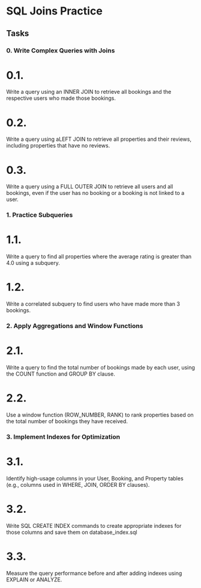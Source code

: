 # SQL Joins Practice



## Tasks

### 0. Write Complex Queries with Joins

# 0.1. 
Write a query using an INNER JOIN to retrieve all bookings and the respective users who made those bookings.

# 0.2.
Write a query using aLEFT JOIN to retrieve all properties and their reviews, including properties that have no reviews.

# 0.3.
Write a query using a FULL OUTER JOIN to retrieve all users and all bookings, even if the user has no booking or a booking is not linked to a user.

### 1.  Practice Subqueries

# 1.1.
Write a query to find all properties where the average rating is greater than 4.0 using a subquery.

# 1.2.
Write a correlated subquery to find users who have made more than 3 bookings.

### 2. Apply Aggregations and Window Functions

# 2.1.
Write a query to find the total number of bookings made by each user, using the COUNT function and GROUP BY clause.

# 2.2. 
Use a window function (ROW_NUMBER, RANK) to rank properties based on the total number of bookings they have received.

### 3. Implement Indexes for Optimization

# 3.1.
Identify high-usage columns in your User, Booking, and Property tables (e.g., columns used in WHERE, JOIN, ORDER BY clauses).

# 3.2.
Write SQL CREATE INDEX commands to create appropriate indexes for those columns and save them on database_index.sql

# 3.3.
Measure the query performance before and after adding indexes using EXPLAIN or ANALYZE.





